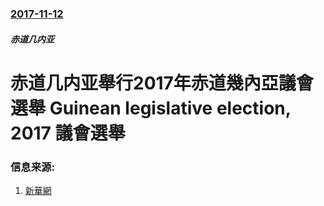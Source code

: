 ### [2017-11-12](/zh/news/2017/11/12/index.md)

##### 赤道几内亚
# 赤道几内亚舉行2017年赤道幾內亞議會選舉 Guinean legislative election, 2017 議會選舉 




### 信息来源:

1. [新華網](http://news.xinhuanet.com/2017-11/12/c_1121943405.htm)
